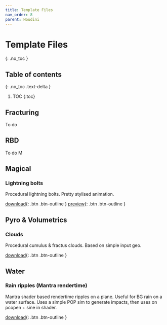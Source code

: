 ```yaml
---
title: Template Files
nav_order: 8
parent: Houdini
---
```


# Template Files
{: .no_toc }

## Table of contents
{: .no_toc .text-delta }

1. TOC
{:toc}

## Fracturing
To do

## RBD
To do
M
## Magical
### Lightning bolts
Procedural lightning bolts. Pretty stylised animation.

[download](./samplefiles/magical/template_lightning_v001.hip){: .btn .btn-outline }
[preview](./samplefiles/previews/lightning_v001.mp4){: .btn .btn-outline }

## Pyro & Volumetrics
### Clouds
Procedural cumulus & fractus clouds. Based on simple input geo.

[download](./samplefiles/volume/template_clouds_v001.hip){: .btn .btn-outline }

## Water
### Rain ripples (Mantra rendertime)
Mantra shader based rendertime ripples on a plane. Useful for BG rain on a water surface.
Uses a simple POP sim to generate impacts, then uses on pcopen + sine in shader.

[download](./samplefiles/water/template_rendertime_ripples_v001.hip){: .btn .btn-outline }

